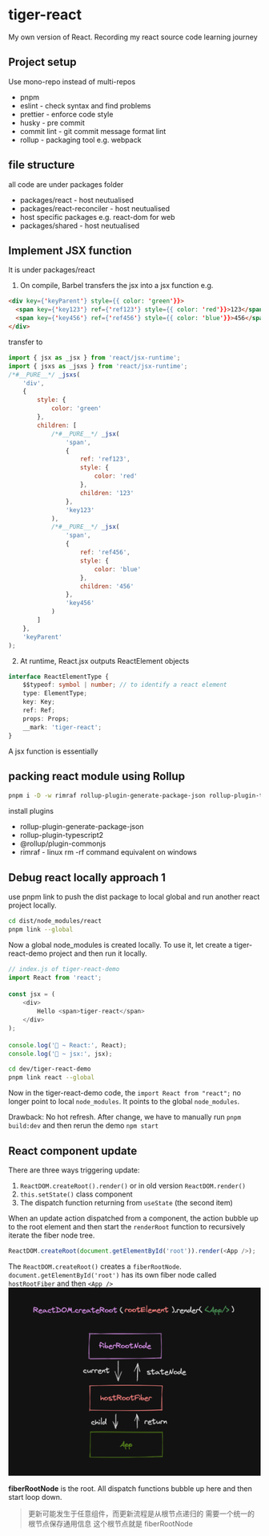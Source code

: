 # tiger-react

My own version of React. Recording my react source code learning journey

## Project setup

Use mono-repo instead of multi-repos

- pnpm
- eslint - check syntax and find problems
- prettier - enforce code style
- husky - pre commit
- commit lint - git commit message format lint
- rollup - packaging tool e.g. webpack

## file structure

all code are under packages folder

- packages/react - host neutualised
- packages/react-reconciler - host neutualised
- host specific packages e.g. react-dom for web
- packages/shared - host neutualised

## Implement JSX function

It is under packages/react

1. On compile, Barbel transfers the jsx into a jsx function e.g.

```html
<div key={'keyParent'} style={{ color: 'green'}}>
  <span key={'key123'} ref={'ref123'} style={{ color: 'red'}}>123</span>
  <span key={'key456'} ref={'ref456'} style={{ color: 'blue'}}>456</span>
</div>
```

transfer to

```javascript
import { jsx as _jsx } from 'react/jsx-runtime';
import { jsxs as _jsxs } from 'react/jsx-runtime';
/*#__PURE__*/ _jsxs(
	'div',
	{
		style: {
			color: 'green'
		},
		children: [
			/*#__PURE__*/ _jsx(
				'span',
				{
					ref: 'ref123',
					style: {
						color: 'red'
					},
					children: '123'
				},
				'key123'
			),
			/*#__PURE__*/ _jsx(
				'span',
				{
					ref: 'ref456',
					style: {
						color: 'blue'
					},
					children: '456'
				},
				'key456'
			)
		]
	},
	'keyParent'
);
```

2. At runtime, React.jsx outputs ReactElement objects

```typescript
interface ReactElementType {
	$$typeof: symbol | number; // to identify a react element
	type: ElementType;
	key: Key;
	ref: Ref;
	props: Props;
	__mark: 'tiger-react';
}
```

A jsx function is essentially

## packing react module using Rollup

```bash
pnpm i -D -w rimraf rollup-plugin-generate-package-json rollup-plugin-typescript2 @rollup/plugin-commonjs
```

install plugins

- rollup-plugin-generate-package-json
- rollup-plugin-typescript2
- @rollup/plugin-commonjs
- rimraf - linux rm -rf command equivalent on windows

## Debug react locally approach 1

use pnpm link to push the dist package to local global and run another react project locally.

```bash
cd dist/node_modules/react
pnpm link --global
```

Now a global node_modules is created locally. To use it, let create a tiger-react-demo project and then run it locally.

```javascript
// index.js of tiger-react-demo
import React from 'react';

const jsx = (
	<div>
		Hello <span>tiger-react</span>
	</div>
);

console.log('🐯 ~ React:', React);
console.log('🐯 ~ jsx:', jsx);
```

```bash
cd dev/tiger-react-demo
pnpm link react --global
```

Now in the tiger-react-demo code, the `import React from "react";` no longer point to local `node_modules`. It points to the global `node_modules`.

Drawback: No hot refresh. After change, we have to manually run `pnpm build:dev` and then rerun the demo `npm start`

## React component update

There are three ways triggering update:

1. `ReactDOM.createRoot().render()` or in old version `ReactDOM.render()`
2. `this.setState()` class component
3. The dispatch function returning from `useState` (the second item)

When an update action dispatched from a component, the action bubble up to the root element and then start the `renderRoot` function to recursively iterate the fiber node tree.

```javascript
ReactDOM.createRoot(document.getElementById('root')).render(<App />);
```

The `ReactDOM.createRoot()` creates a `fiberRootNode`. `document.getElementById('root')` has its own fiber node called `hostRootFiber` and then `<App />`
![alt text](./README-resources/fiberRootNode.png 'fiber root node')

**fiberRootNode** is the root. All dispatch functions bubble up here and then start loop down.

> 更新可能发生于任意组件，而更新流程是从根节点递归的
> 需要一个统一的根节点保存通用信息 这个根节点就是 fiberRootNode
